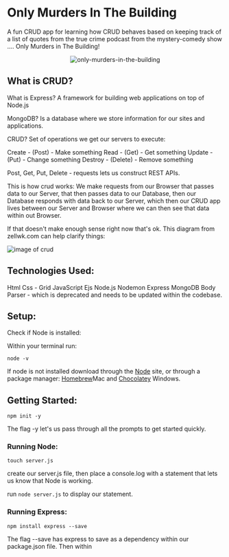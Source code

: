 # Only Murders In The Building

A fun CRUD app for learning how CRUD behaves based on keeping track of a list of quotes from the true crime podcast from the mystery-comedy show .... Only Murders in The Building!

<p align="center" width="800" height="600"><img src="https://user-images.githubusercontent.com/77818241/197258743-79020074-855f-43c3-9d6f-b625166799a1.gif" alt="only-murders-in-the-building"/></p> 

## What is CRUD?

What is Express?
A framework for building web applications on top of Node.js

MongoDB?
Is a database where we store information for our sites and applications.

CRUD?
Set of operations we get our servers to execute:

Create - (Post) - Make something
Read - (Get) - Get something
Update - (Put) - Change something
Destroy - (Delete) - Remove something

Post, Get, Put, Delete - requests lets us construct REST APIs.

This is how crud works:
We make requests from our Browser that passes data to our Server, that then passes data to our Database, then our Database responds with data back to our Server, which then our CRUD app lives between our Server and Browser where we can then see that data within out Browser. 

If that doesn't make enough sense right now that's ok. This diagram from zellwk.com can help clarify things: 

<img src="crud-diagram.png" alt="image of crud">

## Technologies Used:
Html
Css - Grid
JavaScript
Ejs
Node.js
Nodemon
Express
MongoDB
Body Parser - which is deprecated and needs to be updated within the codebase.

## Setup:

Check if Node is installed:

Within your terminal run:

```
node -v
```
If node is not installed download through the [Node](https://nodejs.org/en/) site, or through a package manager: [Homebrew](https://brew.sh/)Mac and [Chocolatey](https://chocolatey.org/) Windows.

## Getting Started:
```
npm init -y
```

The flag -y let's us pass through all the prompts to get started quickly.

### Running Node:
```
touch server.js
```

create our server.js file, then place a console.log with a statement that lets us know that Node is working. 

run ```node server.js``` to display our statement. 

### Running Express:
```
npm install express --save
```

The flag --save has express to save as a dependency within our package.json file. 
Then within 